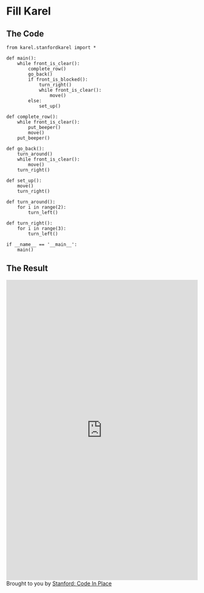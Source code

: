 # Fill Karel

## The Code

```
from karel.stanfordkarel import *

def main():
    while front_is_clear():
        complete_row()
        go_back()
        if front_is_blocked():
            turn_right()
            while front_is_clear():
                move()
        else:
            set_up()

def complete_row():
    while front_is_clear():
        put_beeper()
        move()
    put_beeper()

def go_back():
    turn_around()
    while front_is_clear():
        move()
    turn_right()

def set_up():
    move()
    turn_right()

def turn_around():
    for i in range(2):
        turn_left()

def turn_right():
    for i in range(3):
        turn_left()

if __name__ == '__main__':
    main()
```

## The Result

<iframe src="https://codeinplace.stanford.edu/cip3/share/Yzg2ZCbaKoOfM4IBAhx8" width="100%" height="790px" frameBorder="0" style="border: 0;"></iframe><br>Brought to you by <a href="https://codeinplace.stanford.edu/" target="_blank">Stanford: Code In Place</a>
